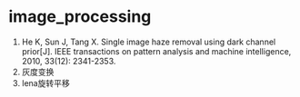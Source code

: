 # image_processing
1. He K, Sun J, Tang X. Single image haze removal using dark channel prior[J]. IEEE transactions on pattern analysis and machine intelligence, 2010, 33(12): 2341-2353.
2. 灰度变换
3. lena旋转平移
